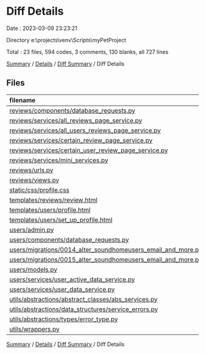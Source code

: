 # Diff Details

Date : 2023-03-09 23:23:21

Directory e:\\projects\\venv\\Scripts\\myPetProject

Total : 23 files,  594 codes, 3 comments, 130 blanks, all 727 lines

[Summary](results.md) / [Details](details.md) / [Diff Summary](diff.md) / Diff Details

## Files
| filename | language | code | comment | blank | total |
| :--- | :--- | ---: | ---: | ---: | ---: |
| [reviews/components/database_requests.py](/reviews/components/database_requests.py) | Python | 35 | 0 | 7 | 42 |
| [reviews/services/all_reviews_page_service.py](/reviews/services/all_reviews_page_service.py) | Python | 2 | 0 | 0 | 2 |
| [reviews/services/all_users_reviews_page_service.py](/reviews/services/all_users_reviews_page_service.py) | Python | 9 | 0 | 0 | 9 |
| [reviews/services/certain_review_page_service.py](/reviews/services/certain_review_page_service.py) | Python | 14 | 0 | 0 | 14 |
| [reviews/services/certain_user_review_page_service.py](/reviews/services/certain_user_review_page_service.py) | Python | 9 | 0 | 1 | 10 |
| [reviews/services/mini_services.py](/reviews/services/mini_services.py) | Python | 20 | 0 | 9 | 29 |
| [reviews/urls.py](/reviews/urls.py) | Python | 2 | 0 | 1 | 3 |
| [reviews/views.py](/reviews/views.py) | Python | 38 | 0 | 12 | 50 |
| [static/css/profile.css](/static/css/profile.css) | CSS | 103 | 1 | 31 | 135 |
| [templates/reviews/review.html](/templates/reviews/review.html) | HTML | 111 | 0 | 21 | 132 |
| [templates/users/profile.html](/templates/users/profile.html) | HTML | 91 | 0 | 11 | 102 |
| [templates/users/set_up_profile.html](/templates/users/set_up_profile.html) | HTML | 3 | 0 | 0 | 3 |
| [users/admin.py](/users/admin.py) | Python | 1 | 0 | 0 | 1 |
| [users/components/database_requests.py](/users/components/database_requests.py) | Python | 40 | 0 | 8 | 48 |
| [users/migrations/0014_alter_soundhomeusers_email_and_more.py](/users/migrations/0014_alter_soundhomeusers_email_and_more.py) | Python | 41 | 1 | 6 | 48 |
| [users/migrations/0015_alter_soundhomeusers_email_and_more.py](/users/migrations/0015_alter_soundhomeusers_email_and_more.py) | Python | 28 | 1 | 6 | 35 |
| [users/models.py](/users/models.py) | Python | 6 | 0 | 3 | 9 |
| [users/services/user_active_data_service.py](/users/services/user_active_data_service.py) | Python | 1 | 0 | -1 | 0 |
| [users/services/user_data_service.py](/users/services/user_data_service.py) | Python | 16 | 0 | 5 | 21 |
| [utils/abstractions/abstract_classes/abs_services.py](/utils/abstractions/abstract_classes/abs_services.py) | Python | 5 | 0 | 0 | 5 |
| [utils/abstractions/data_structures/service_errors.py](/utils/abstractions/data_structures/service_errors.py) | Python | 15 | 0 | 5 | 20 |
| [utils/abstractions/types/error_type.py](/utils/abstractions/types/error_type.py) | Python | 4 | 0 | 2 | 6 |
| [utils/wrappers.py](/utils/wrappers.py) | Python | 0 | 0 | 3 | 3 |

[Summary](results.md) / [Details](details.md) / [Diff Summary](diff.md) / Diff Details